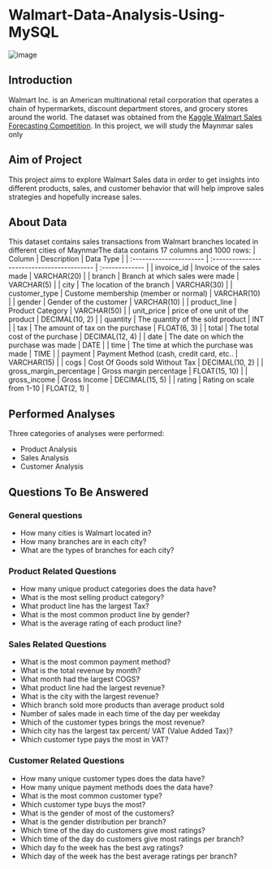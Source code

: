 # Walmart-Data-Analysis-Using-MySQL
![image](https://github.com/mahmoudsamhoud/Walmart-Data-Analysis-Using-MySQL/assets/78819528/f46e3c18-ed7d-4b13-a8b4-e26b2b18da95)
## Introduction
Walmart Inc. is an American multinational retail corporation that operates a chain of hypermarkets, discount department stores, and grocery stores around the world.
The dataset was obtained from the [Kaggle Walmart Sales Forecasting Competition](https://www.kaggle.com/c/walmart-recruiting-store-sales-forecasting).
In this project, we will study the Maynmar sales only

## Aim of Project
This project aims to explore Walmart Sales data in order to get insights into different products, sales, and customer behavior that will help improve sales strategies and hopefully increase sales.

## About Data
This dataset contains sales transactions from Walmart branches located in different cities of MaynmarThe data contains 17 columns and 1000 rows:
| Column                  | Description                                | Data Type      |
| :---------------------- | :----------------------------------------- | :------------- |
| invoice_id              | Invoice of the sales made                  | VARCHAR(20)    |
| branch                  | Branch at which sales were made            | VARCHAR(5)     |
| city                    | The location of the branch                 | VARCHAR(30)    |
| customer_type           | Custome membership (member or normal)      | VARCHAR(10)    |
| gender                  | Gender of the customer                     | VARCHAR(10)    |
| product_line            | Product Category                           | VARCHAR(50)    |
| unit_price              | price of one unit of the product           | DECIMAL(10, 2) |
| quantity                | The quantity of the sold product           | INT            |
| tax                     | The amount of tax on the purchase          | FLOAT(6, 3)    |
| total                   | The total cost of the purchase             | DECIMAL(12, 4) |
| date                    | The date on which the purchase was made    | DATE           |
| time                    | The time at which the purchase was made    | TIME           |
| payment                 | Payment Method (cash, credit card, etc..   | VARCHAR(15)    |
| cogs                    | Cost Of Goods sold Without Tax             | DECIMAL(10, 2) |
| gross_margin_percentage | Gross margin percentage                    | FLOAT(15, 10)  |
| gross_income            | Gross Income                               | DECIMAL(15, 5) |
| rating                  | Rating on scale from 1-10                  | FLOAT(2, 1)    |

## Performed Analyses
  Three categories of analyses were performed:
   - Product Analysis
   - Sales Analysis
   - Customer Analysis
## Questions To Be Answered
### General questions
   - How many cities is Walmart located in?
   - How many branches are in each city?
   - What are the types of branches for each city?
### Product Related Questions
  - How many unique product categories does the data have?
  - What is the most selling product category?
  - What product line has the largest Tax?
  - What is the most common product line by gender?
  - What is the average rating of each product line?
    
### Sales Related Questions
  - What is the most common payment method?
  - What is the total revenue by month?
  - What month had the largest COGS?
  - What product line had the largest revenue?
  - What is the city with the largest revenue?
  - Which branch sold more products than average product sold
  - Number of sales made in each time of the day per weekday
  - Which of the customer types brings the most revenue?
  - Which city has the largest tax percent/ VAT (Value Added Tax)?
  - Which customer type pays the most in VAT?
    
### Customer Related Questions
  - How many unique customer types does the data have?
  - How many unique payment methods does the data have?
  - What is the most common customer type?
  - Which customer type buys the most?
  - What is the gender of most of the customers?
  - What is the gender distribution per branch?
  - Which time of the day do customers give most ratings?
  - Which time of the day do customers give most ratings per branch?
  - Which day fo the week has the best avg ratings?
  - Which day of the week has the best average ratings per branch?



